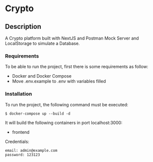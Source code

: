 # Crypto

## Description

A Crypto platform built with NextJS and Postman Mock Server and LocalStorage to simulate a Database.

### Requirements

To be able to run the project, first there is some requirements as follow:

- Docker and Docker Compose
- Move .env.example to .env with variables filled

### Installation

To run the project, the following command must be executed:

```
$ docker-compose up --build -d
```

It will build the following containers in port localhost:3000:

- frontend

Credentials:

```
email: admin@example.com
password: 123123
```
